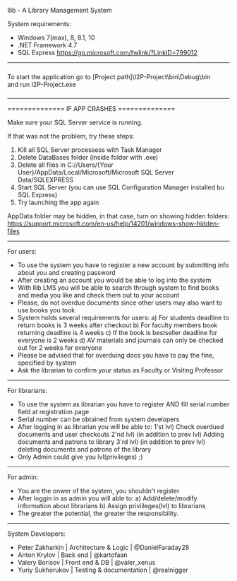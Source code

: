 Ilib - A Library Management System

System requirements:
 - Windows 7(max), 8, 8.1, 10
 - .NET Framework 4.7
 - SQL Express https://go.microsoft.com/fwlink/?LinkID=799012
 
************************************************
 
###                                     ###
To start the application go to
  [Project path]\I2P-Project\bin\Debug\bin\
    and run I2P-Project.exe
###                                     ###

************************************************
*==============* IF APP CRASHES *==============*

 Make sure your SQL Server service is running.
 
 If that was not the problem, try these steps:
 1) Kill all SQL Server processess with Task Manager
 2) Delete DataBases folder (inside folder with .exe)
 3) Delete all files in
 	C://Users/{Your User}/AppData/Local/Microsoft/Microsoft SQL Server Data/SQLEXPRESS
 4) Start SQL Server (you can use SQL Configuration Manager installed bu SQL Express)
 5) Try launching the app again
 
 AppData folder may be hidden, in that case, turn on showing hidden folders:
 	https://support.microsoft.com/en-us/help/14201/windows-show-hidden-files

************************************************

For users:
 - To use the system you have to register a new account by submitting info about you and creating password
 - After creating an account you would be able to log into the system
 - With Ilib LMS you will be able to search through system to find books and media you like and check them out to your account
 - Please, do not overdue documents since other users may also want to use books you took
 - System holds several requirements for users:
	a) For students deadline to return books is 3 weeks after checkout
	b) For faculty members book returning deadline is 4 weeks
	c) If the book is bestseller deadline for everyone is 2 weeks
	d) AV materials and journals can only be checked out for 2 weeks for everyone
 - Please be advised that for overduing docs you have to pay the fine, specified by system
 - Ask the librarian to confirm your status as Faculty or Visiting Professor
 
************************************************

For librarians:
 - To use the system as librarian you have to register AND fill serial number field at registration page
 - Serial number can be obtained from system developers
 - After logging in as librarian you will be able to:
	1'st lvl) Check overdued documents and user checkouts
	2'nd lvl) (in addition to prev lvl) Adding documents and patrons to library
	3'rd lvl) (in addition to prev lvl) deleting documents and patrons of the library
- Only Admin could give you lvl(privileges) ;)

************************************************

For admin:
 - You are the onwer of the system, you shouldn't register
 - After loggin in as admin you will able to:
	a) Add/delete/modify information about librarians
	b) Assign priviileges(lvl) to librarians
 - The greater the potential, the greater the responsibility. 
 
************************************************

System Developers:
 - Peter Zakharkin  | Architecture & Logic    | @DanielFaraday28    
 - Anton Krylov     | Back end                | @kartofaan
 - Valery Borisov   | Front end & DB          | @valer_xenus
 - Yuriy Sukhorukov | Testing & documentation | @realnigger
